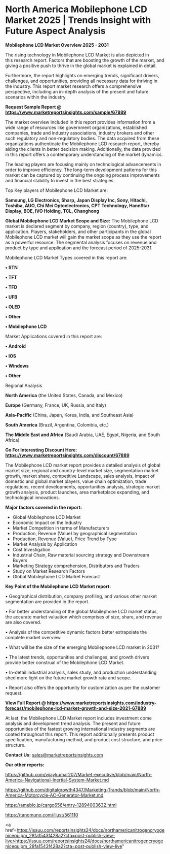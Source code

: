 # North America Mobilephone LCD Market 2025 | Trends Insight with Future Aspect Analysis

<Strong> Mobilephone LCD Market Overview 2025 - 2031</strong>

The rising technology in Mobilephone LCD Market is also depicted in this research report. Factors that are boosting the growth of the market, and giving a positive push to thrive in the global market is explained in detail.

Furthermore, the report highlights on emerging trends, significant drivers, challenges, and opportunities, providing all necessary data for thriving in the industry. This report market research offers a comprehensive perspective, including an in-depth analysis of the present and future scenarios within the industry.

<strong>Request Sample Report @ <a href=https://www.marketreportsinsights.com/sample/67889>https://www.marketreportsinsights.com/sample/67889</a></strong>

The market overview included in this report provides information from a wide range of resources like government organizations, established companies, trade and industry associations, industry brokers and other such regulatory and non-regulatory bodies. The data acquired from these organizations authenticate the Mobilephone LCD research report, thereby aiding the clients in better decision making. Additionally, the data provided in this report offers a contemporary understanding of the market dynamics.

The leading players are focusing mainly on technological advancements in order to improve efficiency. The long-term development patterns for this market can be captured by continuing the ongoing process improvements and financial stability to invest in the best strategies.

Top Key players of Mobilephone LCD Market are:

<strong>Samsung, LG Electronics, Sharp, Japan Display Inc, Sony, Hitachi, Toshiba, AUO, Chi Mei Optoelectronics, CPT Technology, HannStar Display, BOE, IVO Holding, TCL, Changhong</strong>

<strong><b>Global Mobilephone LCD Market Scope and Size:</b></strong>
The Mobilephone LCD market is declared segment by company, region (country), type, and application. Players, stakeholders, and other participants in the global Mobilephone LCD market will gain the market scope as they use the report as a powerful resource. The segmental analysis focuses on revenue and product by type and application and the forecast period of 2025-2031.

Mobilephone LCD Market Types covered in this report are:

<strong>• STN

• TFT

• TFD

• UFB

• OLED

• Other

• Mobilephone LCD</strong>

Market Applications covered in this report are:

<strong>• Android

• IOS

• Windows

• Other</strong> 

Regional Analysis

<strong>North America</strong> (the United States, Canada, and Mexico)

<strong>Europe</strong> (Germany, France, UK, Russia, and Italy)

<strong>Asia-Pacific</strong> (China, Japan, Korea, India, and Southeast Asia)

<strong>South America</strong> (Brazil, Argentina, Colombia, etc.)

<strong>The Middle East and Africa</strong> (Saudi Arabia, UAE, Egypt, Nigeria, and South Africa)

<strong>Go For Interesting Discount Here: <a href=https://www.marketreportsinsights.com/discount/67889>https://www.marketreportsinsights.com/discount/67889</a></strong>

The Mobilephone LCD market report provides a detailed analysis of global market size, regional and country-level market size, segmentation market growth, market share, competitive Landscape, sales analysis, impact of domestic and global market players, value chain optimization, trade regulations, recent developments, opportunities analysis, strategic market growth analysis, product launches, area marketplace expanding, and technological innovations.

<strong><b>Major factors covered in the report:</b></strong>
<ul>
  <li>Global Mobilephone LCD Market </li>
  <li>Economic Impact on the Industry</li>
  <li>Market Competition in terms of Manufacturers</li>
  <li>Production, Revenue (Value) by geographical segmentation</li>
  <li>Production, Revenue (Value), Price Trend by Type</li>
  <li>Market Analysis by Application</li>
  <li>Cost Investigation</li>
  <li>Industrial Chain, Raw material sourcing strategy and Downstream Buyers</li>
  <li>Marketing Strategy comprehension, Distributors and Traders</li>
  <li>Study on Market Research Factors</li>
  <li>Global Mobilephone LCD Market Forecast</li>
</ul>

<strong><b>Key Point of the Mobilephone LCD Market report:</b></strong>

• Geographical distribution, company profiling, and various other market segmentation are provided in the report.

• For better understanding of the global Mobilephone LCD market status, the accurate market valuation which comprises of size, share, and revenue are also covered.

• Analysis of the competitive dynamic factors better extrapolate the complete market overview

• What will be the size of the emerging Mobilephone LCD market in 2031?

• The latest trends, opportunities and challenges, and growth drivers provide better construal of the Mobilephone LCD Market.

• In-detail industrial analysis, sales study, and production understanding shed more light on the future market growth rate and scope.

• Report also offers the opportunity for customization as per the customer request.

<strong><b>View Full Report @ <a href=https://www.marketreportsinsights.com/industry-forecast/mobilephone-lcd-market-growth-and-size-2021-67889>https://www.marketreportsinsights.com/industry-forecast/mobilephone-lcd-market-growth-and-size-2021-67889</a></b></strong>


At last, the Mobilephone LCD Market report includes investment come analysis and development trend analysis. The present and future opportunities of the fastest growing international industry segments are coated throughout this report. This report additionally presents product specification, manufacturing method, and product cost structure, and price structure.

<strong>Contact Us:</strong>
sales@marketreportsinsights.com

<strong>Our other reports:</strong>

<a href=https://github.com/vijaykumar207/Market-executive/blob/main/North-America-Navigational-Inertial-System-Market.md>https://github.com/vijaykumar207/Market-executive/blob/main/North-America-Navigational-Inertial-System-Market.md</a>

<a href=https://github.com/digitalgrowth4347/Marketing-Trands/blob/main/North-America-Motorcycle-AC-Generator-Market.md>https://github.com/digitalgrowth4347/Marketing-Trands/blob/main/North-America-Motorcycle-AC-Generator-Market.md</a>

<a href=https://ameblo.jp/cargo656/entry-12894003632.html>https://ameblo.jp/cargo656/entry-12894003632.html</a>

<a href=https://tanomuno.com/illust/561110>https://tanomuno.com/illust/561110</a>

<a href=https://issuu.com/reportsinsights24/docs/northamericanitrogencryogenicequipm_28fa1543f428a2?cta=post-publish-view-live>https://issuu.com/reportsinsights24/docs/northamericanitrogencryogenicequipm_28fa1543f428a2?cta=post-publish-view-live</a>"
